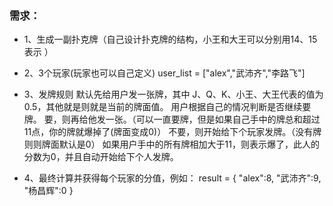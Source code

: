 ### 需求：

- 1、生成一副扑克牌（自己设计扑克牌的结构，小王和大王可以分别用14、15表示 ）

- 2、3个玩家(玩家也可以自己定义)
  user_list = ["alex","武沛齐","李路飞"]

- 3、发牌规则
  默认先给用户发一张牌，其中 J、Q、K、小王、大王代表的值为0.5，其他就是则就是当前的牌面值。
  用户根据自己的情况判断是否继续要牌。
      要，则再给他发一张。（可以一直要牌，但是如果自己手中的牌总和超过11点，你的牌就爆掉了(牌面变成0)）
      不要，则开始给下个玩家发牌。（没有牌则则牌面默认是0）
  如果用户手中的所有牌相加大于11，则表示爆了，此人的分数为0，并且自动开始给下个人发牌。

- 4、最终计算并获得每个玩家的分值，例如：
  result = {
      "alex":8,
      "武沛齐":9,
      "杨昌辉":0
  }
  